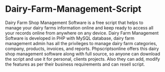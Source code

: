 # Dairy-Farm-Management-Script
Dairy Farm Shop Management Software is a free script that helps to manage your dairy farms information online and keep ready to access all your records online from anywhere on any device. Dairy Farm Management Software is developed in PHP with MySQL database, dairy farm management admin has all the privileges to manage dairy farm categories, company, products, invoices, and reports. Phpscriptsonline offers this dairy shop management software along with full source, so anyone can download the script and use it for personal, clients projects. Also they can add, modify the features as per their business requirements and can resell script.
